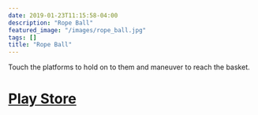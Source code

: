 ```yaml
---
date: 2019-01-23T11:15:58-04:00
description: "Rope Ball"
featured_image: "/images/rope_ball.jpg"
tags: []
title: "Rope Ball"
---
```


Touch the platforms to hold on to them and maneuver to reach the basket.

# [Play Store](https://play.google.com/store/apps/details?id=com.dastangames.ropeball)